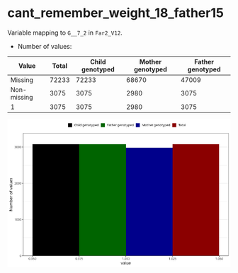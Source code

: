 # cant_remember_weight_18_father15
Variable mapping to `G__7_2` in `Far2_V12`.
- Number of values:

| Value | Total | Child genotyped | Mother genotyped | Father genotyped |
| ----- | ----- | --------------- | ---------------- | ---------------- |
| Missing | 72233 | 72233 | 68670 | 47009 |
| Non-missing | 3075 | 3075 | 2980 | 3075 |
| 1 | 3075 | 3075 | 2980 | 3075 |



![](cant_remember_weight_18_father15_n.png)



